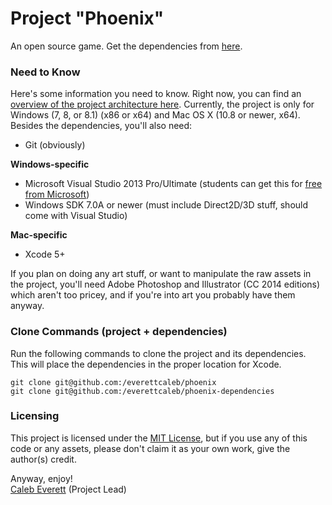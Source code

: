 # Project "Phoenix"

An open source game. Get the dependencies from [here](https://github.com/everettcaleb/phoenix-dependencies).

### Need to Know
Here's some information you need to know.  Right now, you can find an [overview of the project architecture here](docs/architecture-overview.md). Currently, the project is only for Windows (7, 8, or 8.1) (x86 or x64) and Mac OS X (10.8 or newer, x64). Besides the dependencies, you'll also need:

- Git (obviously)

**Windows-specific**
- Microsoft Visual Studio 2013 Pro/Ultimate (students can get this for [free from Microsoft](http://dreamspark.com/))
- Windows SDK 7.0A or newer (must include Direct2D/3D stuff, should come with Visual Studio)

**Mac-specific**
- Xcode 5+

If you plan on doing any art stuff, or want to manipulate the raw assets in the project, you'll need Adobe Photoshop and Illustrator (CC 2014 editions) which aren't too pricey, and if you're into art you probably have them anyway.

### Clone Commands (project + dependencies)

Run the following commands to clone the project and its dependencies. This will place the dependencies in the proper location for Xcode.

	git clone git@github.com:/everettcaleb/phoenix
	git clone git@github.com:/everettcaleb/phoenix-dependencies

### Licensing
This project is licensed under the [MIT License](LICENSE), but if you use any of this code or any assets, please don't claim it as your own work, give the author(s) credit.

Anyway, enjoy!  
[Caleb Everett](https://github.com/everettcaleb) (Project Lead)